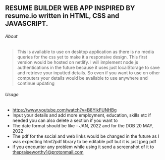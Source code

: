 ## RESUME BUILDER WEB APP INSPIRED BY resume.io written in HTML, CSS and JAVASCRIPT.

###### About

> This is available to use on desktop application as there is no media queries for the css yet to make it a responsive design.
> This first version would be hosted on netlify.
> I will implement node js authentications in the future because it uses just localStorage to save and retrieve your inputted details.
> So even if you want to use on other computers your details would be available to use anywhere and continue updating

###### Usage

- https://www.youtube.com/watch?v=B8YlkFUNHBg
- Input your details and add more employment, education, skills etc if needed you can also delete a section if you want to
- The date format should be like - JAN, 2022 and for the DOB 20 MAY, 2022
- The pdf for the social and web links would be changed in the future as I was expecting html2pdf library to be editable pdf but it is just jpeg pdf
- if you encounter any problem while using it send a screenshot of it to thepraiseworthy1@protonmail.com
